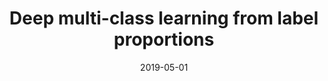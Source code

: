 ---
title: "Deep multi-class learning from label proportions"
collection: publications
permalink: /publications/2019-05-01-Deep-multi-class-learning-from-label-proportions
date: 2019-05-01
paperurl: 'https://doi.org/10.48550/arXiv.1905.12909'
citation: 'G.&nbsp;Dulac-Arnold, N.&nbsp;Zeghidour, M.&nbsp;Cuturi, L.&nbsp;Beyer, &amp; J.-P. Vert.
Deep multi-class learning from label proportions.
Technical Report arXiv 1905.12909, 2019.'
---